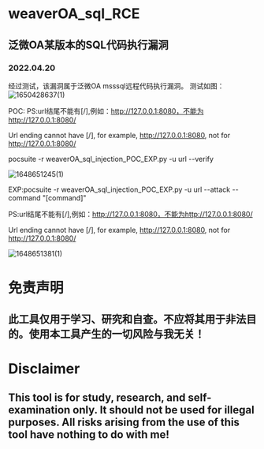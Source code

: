 # weaverOA_sql_RCE
## 泛微OA某版本的SQL代码执行漏洞
### 2022.04.20
经过测试，该漏洞属于泛微OA msssql远程代码执行漏洞。
测试如图：
![1650428637(1)](https://user-images.githubusercontent.com/54984589/164150112-b8ef1ee8-ff9a-4509-b75f-c73f199a5be9.png)

POC:
PS:url结尾不能有[/],例如：http://127.0.0.1:8080，不能为http://127.0.0.1:8080/

Url ending cannot have [/], for example, http://127.0.0.1:8080, not for http://127.0.0.1:8080/

pocsuite -r weaverOA_sql_injection_POC_EXP.py -u url --verify

![1648651245(1)](https://user-images.githubusercontent.com/54984589/160861695-53c75697-6b88-41fb-bcc7-c1a49c8e2dec.png)

EXP:pocsuite -r weaverOA_sql_injection_POC_EXP.py -u url --attack --command "[command]"

PS:url结尾不能有[/],例如：http://127.0.0.1:8080，不能为http://127.0.0.1:8080/

Url ending cannot have [/], for example, http://127.0.0.1:8080, not for http://127.0.0.1:8080/

![1648651381(1)](https://user-images.githubusercontent.com/54984589/160862217-45fe5a02-d6ab-4731-adb1-8b20ebcf2130.png)
# 免责声明
## 此工具仅用于学习、研究和自查。不应将其用于非法目的。使用本工具产生的一切风险与我无关！
# Disclaimer
## This tool is for study, research, and self-examination only. It should not be used for illegal purposes. All risks arising from the use of this tool have nothing to do with me!
